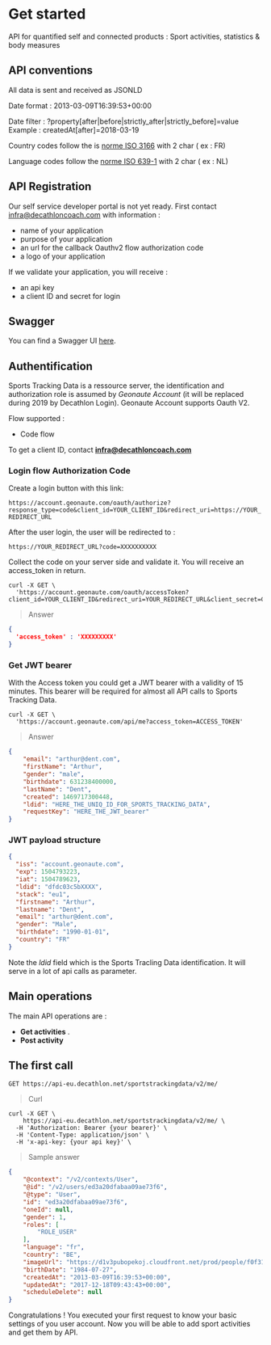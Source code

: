 # Get started

API for quantified self and connected products : Sport activities, statistics & body measures


## API conventions 


All data is sent and received as JSONLD

Date format : 2013-03-09T16:39:53+00:00

Date filter : ?property[after|before|strictly_after|strictly_before]=value 
Example : createdAt[after]=2018-03-19

Country codes follow the is [norme ISO 3166](https://en.wikipedia.org/wiki/ISO_3166-1_alpha-2) with 2 char ( ex : FR)

Language codes follow the [norme ISO 639-1](https://en.wikipedia.org/wiki/List_of_ISO_639-1_codes) with 2 char ( ex : NL)


## API Registration


Our self service developer portal is not yet ready. First contact infra@decathloncoach.com with information :

* name of your application
* purpose of your application
* an url for the callback Oauthv2 flow authorization code
* a logo of your application

If we validate your application, you will receive :

* an api key
* a client ID and secret for login


## Swagger

You can find a Swagger UI <a href="swagger.htm" target="_blank">here</a>.


## Authentification

Sports Tracking Data is a ressource server, the identification and authorization role is assumed by *Geonaute Account* (it will be replaced during 2019 by Decathlon Login).
Geonaute Account supports Oauth V2.

Flow supported :

* Code flow

To get a client ID, contact **infra@decathloncoach.com**

### Login flow Authorization Code

Create a login button with this link: 

`https://account.geonaute.com/oauth/authorize?response_type=code&client_id=YOUR_CLIENT_ID&redirect_uri=https://YOUR_REDIRECT_URL`

After the user login, the user will be redirected to :

`https://YOUR_REDIRECT_URL?code=XXXXXXXXXX`

Collect the code on your server side and validate it. You will receive an access_token in return.

```shell
curl -X GET \
  'https://account.geonaute.com/oauth/accessToken?client_id=YOUR_CLIENT_ID&redirect_uri=YOUR_REDIRECT_URL&client_secret=CLIENT_ID_SECRET&code=THE_USER_CODE&grant_type=authorization_code'
``` 


> Answer 

```json
{
  'access_token' : 'XXXXXXXXX'
}
```

### Get JWT bearer
With the Access token you could get a JWT bearer with a validity of 15 minutes. This bearer will be required for almost all API calls to Sports Tracking Data.

```shell
curl -X GET \
  'https://account.geonaute.com/api/me?access_token=ACCESS_TOKEN'
``` 

> Answer 

```json
{
    "email": "arthur@dent.com",
    "firstName": "Arthur",
    "gender": "male",
    "birthdate": 631238400000,
    "lastName": "Dent",
    "created": 1469717300448,
    "ldid": "HERE_THE_UNIQ_ID_FOR_SPORTS_TRACKING_DATA",
    "requestKey": "HERE_THE_JWT_bearer"
}
```



### JWT payload structure

```json
{
  "iss": "account.geonaute.com",
  "exp": 1504793223,
  "iat": 1504789623,
  "ldid": "dfdc03c5bXXXX",
  "stack": "eu1",
  "firstname": "Arthur",
  "lastname": "Dent",
  "email": "arthur@dent.com",
  "gender": "Male",
  "birthdate": "1990-01-01",
  "country": "FR"
}
```

Note the *ldid* field which is the Sports Tracling Data identification. It will serve in a lot of api calls as parameter.




## Main operations

The main API operations are : 

* **Get activities** . 
* **Post activity**


## The first call

`GET https://api-eu.decathlon.net/sportstrackingdata/v2/me/`

> Curl

```shell
curl -X GET \
    https://api-eu.decathlon.net/sportstrackingdata/v2/me/ \
  -H 'Authorization: Bearer {your bearer}' \
  -H 'Content-Type: application/json' \
  -H 'x-api-key: {your api key}' \
```



> Sample answer

```json
{
    "@context": "/v2/contexts/User",
    "@id": "/v2/users/ed3a20dfabaa09ae73f6",
    "@type": "User",
    "id": "ed3a20dfabaa09ae73f6",
    "oneId": null,
    "gender": 1,
    "roles": [
        "ROLE_USER"
    ],
    "language": "fr",
    "country": "BE",
    "imageUrl": "https://d1v3pubopekoj.cloudfront.net/prod/people/f0f31a5a71584076c6.png",
    "birthDate": "1984-07-27",
    "createdAt": "2013-03-09T16:39:53+00:00",
    "updatedAt": "2017-12-18T09:43:43+00:00",
    "scheduleDelete": null
}
```

Congratulations ! You executed your first request to know your basic settings of you user account.
Now you will be able to add sport activities and get them by API.












